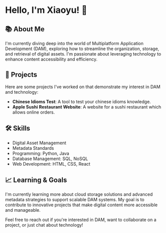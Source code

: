 # Hello, I'm Xiaoyu! 👋

## 📚 About Me
I'm currently diving deep into the world of Multiplatform Application Development (DAM), exploring how to streamline the organization, storage, and retrieval of digital assets. I'm passionate about leveraging technology to enhance content accessibility and efficiency.

## 🚀 Projects
Here are some projects I've worked on that demonstrate my interest in DAM and technology:
- **Chinese Idioms Test**: A tool to test your chinese idioms knowledge.
- **Apple Sushi Restaurant Website**: A website for a sushi restaurant which allows online orders.

## 🛠 Skills
- Digital Asset Management
- Metadata Standards
- Programming: Python, Java
- Database Management: SQL, NoSQL
- Web Development: HTML, CSS, React

## 📈 Learning & Goals
I'm currently learning more about cloud storage solutions and advanced metadata strategies to support scalable DAM systems. My goal is to contribute to innovative projects that make digital content more accessible and manageable.

Feel free to reach out if you're interested in DAM, want to collaborate on a project, or just chat about technology!
